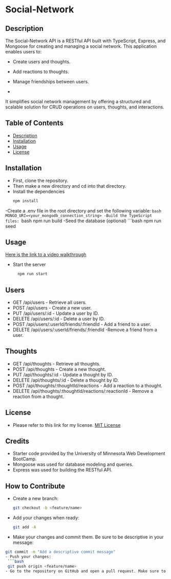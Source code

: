 # Social-Network

## Description 
The Social-Network API is a RESTful API built with TypeScript, Express, and Mongoose for creating and managing a social network.
This application enables users to:

- Create users and thoughts.
- Add reactions to thoughts.
- Manage friendships between users.

- 
It simplifies social network management by offering a structured and scalable solution for CRUD operations on users, thoughts, and interactions.


## Table of Contents 
- [Description](#description)
- [Installation](#installation)
- [Usage](#installation)
- [License](#license)

 ## Installation
  - First, clone the repository.
  - Then make a new directory and cd into that directory.
  - Install the dependencies
      ```bash
      npm install
  -Create a .env file in the root directory and set the following variable:
    ```bash
      MONGO_URI=<your_mongodb_connection_string>
  -Build the TypeScript files:
    ```bash 
      npm run build
  -Seed the database (optional)
    ```bash
      npm run seed

## Usage
[Here is the link to a video walkthrough](https://drive.google.com/file/d/10xeKY_uE_eIQRKjNhaoyCJsx_8TQHjy3/view?usp=sharing)

- Start the server
  ```bash
    npm run start


## Users
- GET /api/users - Retrieve all users.
- POST /api/users - Create a new user.
- PUT /api/users/:id - Update a user by ID.
- DELETE /api/users/:id - Delete a user by ID.
- POST /api/users/:userId/friends/:friendId - Add a friend to a user.
- DELETE /api/users/:userId/friends/:friendId -Remove a friend from a user.

## Thoughts
- GET /api/thoughts - Retrieve all thoughts.
- POST /api/thoughts - Create a new thought.
- PUT /api/thoughts/:id - Update a thought by ID.
- DELETE /api/thoughts/:id - Delete a thought by ID.
- POST /api/thoughts/:thoughtId/reactions - Add a reaction to a thought.
- DELETE /api/thoughts/:thoughtId/reactions/:reactionId - Remove a reaction from a thought.

## License
  - Please refer to this link for my license. [MIT License](https://github.com/yahye-mohamed101/Social-Network?tab=MIT-1-ov-file)

## Credits
- Starter code provided by the University of Minnesota Web Development BootCamp.
- Mongoose was used for database modeling and queries.
- Express was used for building the RESTful API.


## How to Contribute
  - Create a new branch:
    ```bash
    git checkout -b <feature/name>
  - Add your changes when ready:
    ```bash
    git add -A
  - Make your changes and commit them. Be sure to be descriptive in your message:
   ```bash
   git commit -m "Add a descriptive commit message"
  - Push your changes:
    ```bash
    git push origin <feature/name>
  - Go to the repository on GitHub and open a pull request. Make sure to compare your branch name to the main branch.


